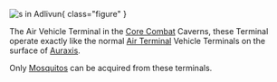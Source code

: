 ![s in
[Adlivun](../locations/Adlivun.md)](../images/AncientAirTerm.jpg){ class="figure" }

The Air Vehicle Terminal in the [Core Combat](Core_Combat.md) Caverns, these
Terminal operate exactly like the normal [Air Terminal](Air_Terminal.md) Vehicle
Terminals on the surface of [Auraxis](../locations/Auraxis.md).

Only [Mosquitos](../vehicles/Mosquito.md) can be acquired from these terminals.


